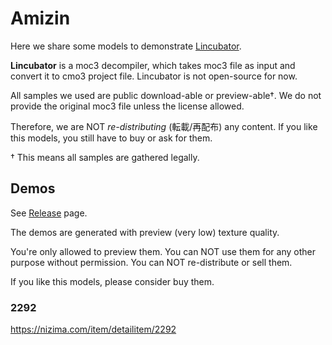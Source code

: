 # Amizin

Here we share some models to demonstrate [Lincubator](https://github.com/UlyssesWu/D2Evil#lincubator).

**Lincubator** is a moc3 decompiler, which takes moc3 file as input and convert it to cmo3 project file. Lincubator is not open-source for now.

All samples we used are public download-able or preview-able†. We do not provide the original moc3 file unless the license allowed.

Therefore, we are NOT *re-distributing* (転載/再配布) any content. If you like this models, you still have to buy or ask for them.

† This means all samples are gathered legally.

## Demos

See [Release](https://github.com/Dual-Vector-Foil/Amizin/releases) page.

The demos are generated with preview (very low) texture quality.

You're only allowed to preview them. You can NOT use them for any other purpose without permission. You can NOT re-distribute or sell them.

If you like this models, please consider buy them.


### 2292
https://nizima.com/item/detailitem/2292